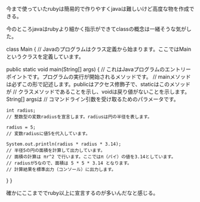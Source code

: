 今まで使っていたrubyは簡易的で作りやすくjavaは難しいけど高度な物を作成できる。

今のところjavaはrubyより細かく指示ができてclassの概念は一緒そうな気がした。

class Main {
  // Javaのプログラムはクラス定義から始まります。ここではMainというクラスを定義しています。

  public static void main(String[] args) {
    // これはJavaプログラムのエントリーポイントです。プログラムの実行が開始されるメソッドです。
    // mainメソッドは必ずこの形で記述します。publicはアクセス修飾子で、staticはこのメソッドが
    // クラスメソッドであることを示し、voidは戻り値がないことを示します。String[] argsは
    // コマンドライン引数を受け取るためのパラメータです。

    int radius;
    // 整数型の変数radiusを宣言します。radiusは円の半径を表します。

    radius = 5;
    // 変数radiusに値5を代入しています。

    System.out.println(radius * radius * 3.14);
    // 半径5の円の面積を計算して出力しています。
    // 面積の計算は πr^2 で行います。ここではπ（パイ）の値を3.14としています。
    // radiusが5なので、面積は 5 * 5 * 3.14 となります。
    // 計算結果を標準出力（コンソール）に出力します。
  }
}

確かにここまででruby以上に宣言するのが多いんだなと感じる。
